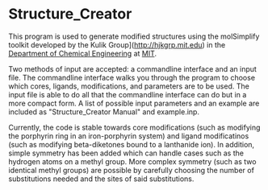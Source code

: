 # Structure_Creator

This program is used to generate modified structures using the molSimplify toolkit developed by the Kulik Group](http://hjkgrp.mit.edu) in the [Department of Chemical Engineering](http://web.mit.edu/cheme/) at [MIT](http://web.mit.edu).

Two methods of input are accepted: a commandline interface and an input file. The commandline interface walks you through the program to choose which cores, ligands, modifications, and parameters are to be used. The input file is able to do all that the commandline interface can do but in a more compact form. A list of possible input parameters and an example are included as "Structure_Creator Manual" and example.inp. 

Currently, the code is stable towards core modifications (such as modifying the porphyrin ring in an iron-porphyrin system) and ligand modificatinos (such as modifying beta-diketones bound to a lanthanide ion). In addition, simple symmetry has been added which can handle cases such as the hydrogen atoms on a methyl group. More complex symmetry (such as two identical methyl groups) are possible by carefully choosing the number of substitutions needed and the sites of said substitutions. 
